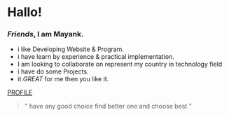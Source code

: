 # Hallo!

### *Friends*, I am **Mayank**.

- i like Developing Website & Program.
- i have learn by experience & practical implementation.
- I am looking to collaborate on represent my country in technology field
- i have do some Projects.
- it _GREAT_ for me then you like it.

[PROFILE]( https://mastermayank.w3spaces.com )

> " have any good choice find better one and choose best "

